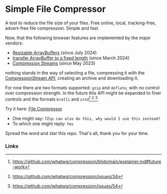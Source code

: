 # Simple File Compressor
A tool to reduce the file size of your files. Free online, local, tracking-free, advert-free file compression. Simple and fast.

Now, that the following browser features are implemented by the major vendors: 

- [Resizable ArrayBuffers](https://developer.mozilla.org/en-US/docs/Web/JavaScript/Reference/Global_Objects/ArrayBuffer/resizable#browser_compatibility) (since July 2024)
- [transfer ArrayBuffer to a fixed length](https://developer.mozilla.org/en-US/docs/Web/JavaScript/Reference/Global_Objects/ArrayBuffer/transferToFixedLength#browser_compatibility) (since March 2024)
- [Compression Streams](https://developer.mozilla.org/en-US/docs/Web/API/Compression_Streams_API#browser_compatibility) (since May 2023)

nothing stands in the way of selecting a file, compressing it with the [CompressionStream API](https://developer.mozilla.org/en-US/docs/Web/API/CompressionStream), creating an archive and downloading it.

For now there are two formats supported: `gzip` and `deflate`, with no control over compression strength. 
In the future this API might be expanded to finer controls and the formats `brotli` and `zstd`[^1],[^2],[^3].

Try it here: [File Compressor](https://39zde.github.io/simple-file-compressor/)

- One might say: `7Zip can also do this, why would I use this instead?`
- To which one might reply: `Yes`

Spread the word and star this repo. That's all, thank you for your time.

### Links

[^1]: https://github.com/whatwg/compression/blob/main/explainer.md#future-work
[^2]: https://github.com/whatwg/compression/issues/34
[^3]: https://github.com/whatwg/compression/issues/54
